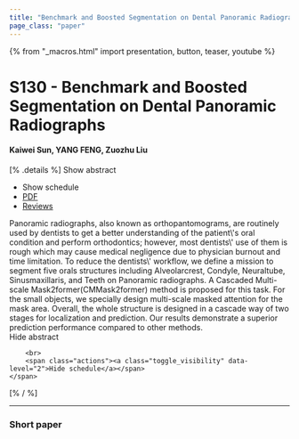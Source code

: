 ```yaml
---
title: "Benchmark and Boosted Segmentation on Dental Panoramic Radiographs"
page_class: "paper"
---
```


{% from "_macros.html" import presentation, button, teaser, youtube %}

# S130 - Benchmark and Boosted Segmentation on Dental Panoramic Radiographs

#### Kaiwei Sun, YANG FENG, Zuozhu Liu

[% .details %]
<a class="toggle_visibility" data-selector=".abstract" data-level="3">Show abstract</a>
- <a class="toggle_visibility" data-selector=".schedule" data-level="3">Show schedule</a>
- <a href="https://openreview.net/pdf?id=7_jig8Y3pt">PDF</a>
- <a href="https://openreview.net/forum?id=7_jig8Y3pt">Reviews</a>

<p>
    <span class="abstract">
        Panoramic radiographs, also known as orthopantomograms, are routinely used by dentists to get a better understanding of the patient\'s oral condition and perform orthodontics; however, most dentists\' use of them is rough which may cause medical negligence due to physician burnout and time limitation. To reduce the dentists\' workflow, we define a mission to segment five orals structures including Alveolarcrest, Condyle, Neuraltube, Sinusmaxillaris, and Teeth on Panoramic radiographs. A Cascaded Multi-scale Mask2former(CMMask2former) method is proposed for this task. For the small objects, we specially design multi-scale masked attention for the mask area. Overall, the whole structure is designed in a cascade way of two stages for localization and prediction. Our results demonstrate a superior prediction performance compared to other methods.
        <br>
        <span class="actions"><a class="toggle_visibility" data-level="2">Hide abstract</a></span>
    </span>
</p>

<p>
    <span class="schedule">
        
        <br>
        <span class="actions"><a class="toggle_visibility" data-level="2">Hide schedule</a></span>
    </span>
</p>
[% / %]

---


### Short paper
